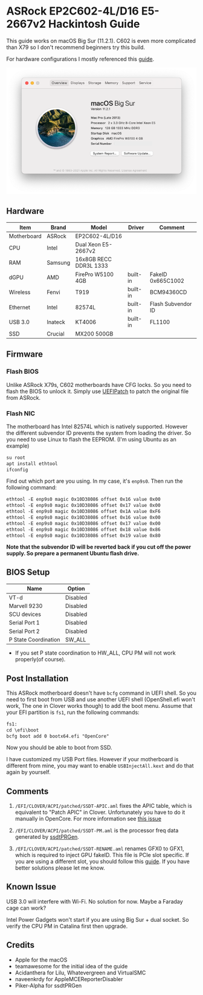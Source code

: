 # ASRock  EP2C602-4L/D16 E5-2667v2 Hackintosh Guide

This guide works on macOS Big Sur (11.2.1). C602 is even more complicated than X79 so I don't recommend beginners try this build.

For hardware configurations I mostly referenced this [guide](https://www.tonymacx86.com/threads/guide-asrock-rack-ep2c602.289060/).

![image](ScreenShot.png)

## Hardware
| Item | Brand | Model | Driver | Comment |
|-----|-----|-----|-----|-----|
| Motherboard | ASRock | EP2C602-4L/D16 | | |
| CPU | Intel | Dual Xeon E5-2667v2 | | |
| RAM | Samsung | 16x8GB RECC DDR3L 1333 | | |
| dGPU | AMD | FirePro W5100 4GB | built-in | FakeID 0x665C1002 |
| Wireless | Fenvi| T919 | built-in | BCM94360CD |
| Ethernet | Intel | 82574L | built-in | Flash Subvendor ID|
| USB 3.0 | Inateck | KT4006 | built-in | FL1100 |
| SSD | Crucial | MX200 500GB | | |

## Firmware
### Flash BIOS
Unlike ASRock X79s, C602 motherboards have CFG locks. So you need to flash the BIOS to unlock it. Simply use [UEFIPatch](https://github.com/LongSoft/UEFITool/releases) to patch the original file from ASRock.
### Flash NIC
The motherboard has Intel 82574L which is natively supported. However the different subvendor ID prevents the system from loading the driver. So you need to use Linux to flash the EEPROM. (I'm using Ubuntu as an example)
```
su root
apt install ethtool
ifconfig
```
Find out which port are you using. In my case, it's `enp9s0`. Then run the following command:
```
ethtool -E enp9s0 magic 0x10D38086 offset 0x16 value 0x00
ethtool -E enp9s0 magic 0x10D38086 offset 0x17 value 0x00
ethtool -E enp9s0 magic 0x10D38086 offset 0x1A value 0xF6
ethtool -E enp9s0 magic 0x10D38086 offset 0x16 value 0x00
ethtool -E enp9s0 magic 0x10D38086 offset 0x17 value 0x00
ethtool -E enp9s0 magic 0x10D38086 offset 0x18 value 0x86
ethtool -E enp9s0 magic 0x10D38086 offset 0x19 value 0x80
```
**Note that the subvendor ID will be reverted back if you cut off the power supply. So prepare a permanent Ubuntu flash drive.**
## BIOS Setup
| Name | Option |
| --- | --- |
| VT-d | Disabled |
| Marvell 9230 | Disabled |
| SCU devices | Disabled |
| Serial Port 1 | Disabled |
| Serial Port 2 | Disabled |
| P State Coordination | SW_ALL |

* If you set P state coordination to HW_ALL, CPU PM will not work properly(of course).
## Post Installation
This ASRock motherboard doesn't have `bcfg` command in UEFI shell. So you need to first boot from USB and use another UEFI shell (OpenShell.efi won't work, The one in Clover works though) to add the boot menu. Assume that your EFI partition is `fs1`, run the following commands:
```
fs1:
cd \efi\boot
bcfg boot add 0 bootx64.efi "OpenCore"
```
Now you should be able to boot from SSD.

I have customized my USB Port files. However if your motherboard is different from mine, you may want to enable `USBInjectAll.kext` and do that again by yourself.

## Comments
1. `/EFI/CLOVER/ACPI/patched/SSDT-APIC.aml` fixes the APIC table, which is equivalent to "Patch APIC" in Clover. Unfortunately you have to do it manually in OpenCore. For more information see [this issue](https://github.com/dortania/bugtracker/issues/48)

2. `/EFI/CLOVER/ACPI/patched/SSDT-PM.aml` is the processor freq data generated by [ssdtPRGen](https://github.com/Piker-Alpha/ssdtPRGen.sh).

3. `/EFI/CLOVER/ACPI/patched/SSDT-RENAME.aml` renames GFX0 to GFX1, which is required to inject GPU fakeID. This file is PCIe slot specific. If you are using a different slot, you should follow this [guide](https://www.tonymacx86.com/threads/black-screen-with-macpro-6-1-or-imac-15-or-imac-17-system-definition.183113/). If you have better solutions please let me know.

## Known Issue
USB 3.0 will interfere with Wi-Fi. No solution for now. Maybe a Faraday cage can work?

Intel Power Gadgets won't start if you are using Big Sur + dual socket. So verify the CPU PM in Catalina first then upgrade.

## Credits
- Apple for the macOS
- teamawesome for the initial idea of the guide
- Acidanthera for Lilu, Whatevergreen and VirtualSMC
- naveenkrdy for AppleMCEReporterDisabler
- Piker-Alpha for ssdtPRGen
